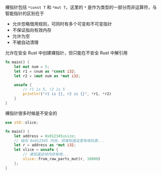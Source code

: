 裸指针包括 `*const T`​ 和 `*mut T`​，这里的 `*`​ 是作为类型的一部分而非运算符，与智能指针的区别在于

- 允许忽略借用规则，可同时有多个可变和不可变指针
- 不保证指向有效内存
- 允许为空
- 不被自动清理

允许在安全 Rust 中创建裸指针，但只能在不安全 Rust 中解引用

```rust
fn main() {
    let mut num = 5;
    let r1 = &num as *const i32;
    let r2 = &mut num as *mut i32;

    unsafe {
        // r1 is 5, r2 is 5
        println!("r1 is {}, r2 is {}", *r1, *r2)
    }
}
```

裸指针很多时候是不安全的

```rust
use std::slice;

fn main() {
    let address = 0x012345usize;
    // 指向 0x012345 内存，但谁知道这里有啥玩意...
    let r = address as *mut i32;
    let slice = unsafe {
        // 谁知道这块内存有啥...
        slice::from_raw_parts_mut(r, 10000)
    };
}
```